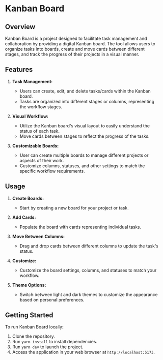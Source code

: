 # Kanban Board

## Overview

Kanban Board is a project designed to facilitate task management and collaboration by providing a digital Kanban board. The tool allows users to organize tasks into boards, create and move cards between different stages, and track the progress of their projects in a visual manner.

## Features

1. **Task Management:**
   - Users can create, edit, and delete tasks/cards within the Kanban board.
   - Tasks are organized into different stages or columns, representing the workflow stages.

2. **Visual Workflow:**
   - Utilize the Kanban board's visual layout to easily understand the status of each task.
   - Move cards between stages to reflect the progress of the tasks.

3. **Customizable Boards:**
   - User can create multiple boards to manage different projects or aspects of their work.
   - Customize columns, statuses, and other settings to match the specific workflow requirements.

## Usage

1. **Create Boards:**
   - Start by creating a new board for your project or task.

2. **Add Cards:**
   - Populate the board with cards representing individual tasks.

3. **Move Between Columns:**
   - Drag and drop cards between different columns to update the task's status.

4. **Customize:**
   - Customize the board settings, columns, and statuses to match your workflow.

5. **Theme Options:**
   - Switch between light and dark themes to customize the appearance based on personal preferences.

## Getting Started

To run Kanban Board locally:

1. Clone the repository.
2. Run `yarn install` to install dependencies.
3. Run `yarn dev` to launch the project.
4. Access the application in your web browser at `http://localhost:5173`.
